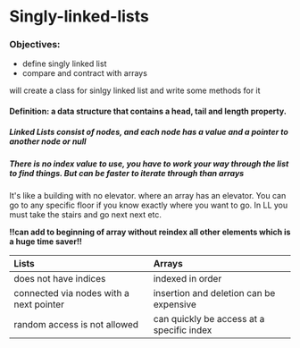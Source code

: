 # Singly-linked-lists

### Objectives: 

* define singly linked list
* compare and contract with arrays

will create a class for sinlgy linked list and write some methods for it

#### Definition: a data structure that contains a head, tail and length property.

##### Linked Lists consist of nodes, and each node has a value and a pointer to another node or null

##### There is no index value to use, you have to work your way through the list to find things. But can be faster to iterate through than arrays

It's like a building with no elevator. where an array has an elevator. You can go to any specific floor if you know exactly where you want to go. In LL you must take the stairs and go next next etc. 

**!!can add to beginning of array without reindex all other elements which is a huge time saver!!** 

| **Lists** | Arrays |
| :--- | :--- |
| does not have indices  | indexed in order |
| connected via nodes with a next pointer | insertion and deletion can be expensive |
| random access is not allowed | can quickly be access at a specific index |



